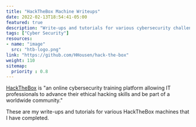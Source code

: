 ```yaml
---
title: "HackTheBox Machine Writeups"
date: 2022-02-13T18:54:41-05:00
featured: true
description: "Write-ups and tutorials for various cybersecurity challenges from HackTheBox."
tags: ["Cyber Security"]
resources:
- name: "image"
  src: "htb-logo.png"
link: "https://github.com/HHousen/hack-the-box"
weight: 110
sitemap:
  priority : 0.8
---
```


[HackTheBox](https://www.hackthebox.com/) is "an online cybersecurity training platform allowing IT professionals to advance their ethical hacking skills and be part of a worldwide community."

These are my write-ups and tutorials for various HackTheBox machines that I have completed.
